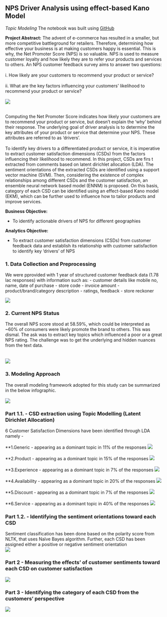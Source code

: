 ## NPS Driver Analysis using effect-based Kano Model 
*Topic Modeling*
The notebook was built using [GitHub](https://github.com/harjotdadhwal/Topic-Modelling-using-LDA)

**Project Abstract:** 
The advent of e-commerce has resulted in a smaller, but more competitive battleground for retailers. 
Therefore, determining how effective your business is at making customers happy is essential.
This is why, the Net Promoter Score (NPS) is so valuable. NPS is used to measure customer loyalty
and how likely they are to refer your products and services to others. An NPS customer feedback survey aims to answer two questions: 
<br><br>
i.	How likely are your customers to recommend your product or service?
<br><br>
ii.	What are the key factors influencing your customers’ likelihood to recommend your product or service?
<br><br>
<img src="images/nps.png?raw=true"/>
<br><br>

Computing the Net Promoter Score indicates how likely your customers are to recommend your product or service,
but doesn’t explain the ‘why’ behind their response. The underlying goal of driver analysis is to determine the
key attributes of your product or service that determine your NPS. These attributes are referred to as ‘drivers’. 
<br><br>
To identify key drivers to a differentiated product or service, it is imperative to extract customer satisfaction
dimensions (CSDs) from the factors influencing their likelihood to recommend. In this project, CSDs are firs
t extracted from comments based on latent dirichlet allocation (LDA). The sentiment orientations of the extracted 
CSDs are identified using a support vector machine (SVM). Then, considering the existence of complex relationships among different CSDs 
and the customer satisfaction, an ensemble neural network based model (ENNM) is proposed. On this basis, category of each CSD can be identified using an 
effect-based Kano model (EKM), which can be further used to influence how to tailor products and improve services.

**Business Objective:**
- To identify actionable drivers of NPS for different geographies


**Analytics Objective:**
- To extract customer satisfaction dimensions (CSDs) from customer feedback data and establish its relationship 
with customer satisfaction to identify key ‘drivers’ of NPS



### 1. Data Collection and Preprocessing 
We were pprovided with 1 year of structured customer feedback data (1.78 lac responses) with information such as:
	- customer details like mobile no, name, date of purchase 
	- store code
	- invoice amount 
	- product/brand/category description 
	- ratings, feedback 
	- store reckoner

<img src="images/cleaning.JPG?raw=true"/>

### 2. Current NPS Status
The overall NPS score stood at 58.59%, which could be interpreted as ~60% of consumers were likely promote the brand to others. This was dismal. The ask was to extract key topics which influenced a poor or a great NPS rating. The challenge was to get the underlying and hidden nuances from the text data.   
<br><br>
<img src="images/current_nps.JPG?raw=true"/>

### 3. Modeling Approach 
The overall modeling framework adopted for this study can be summarized in the below infographic.
<br><br>
<img src="images/nps.JPG?raw=true"/>


### Part 1.1. - CSD extraction using Topic Modelling (Latent Dirichlet Allocation)
6 Customer Satisfaction Dimensions have been identified through LDA namely - 
<br><br>
**1.Generic - appearing as a dominant topic in 11% of the responses 
<img src="images/topic0.JPG?raw=true"/>
<br><br>
**2.Product - appearing as a dominant topic in 15% of the responses 
<img src="images/topic1.JPG?raw=true"/>
<br><br>
**3.Experience - appearing as a dominant topic in 7% of the responses 
<img src="images/topic2.JPG?raw=true"/>
<br><br>
**4.Availability - appearing as a dominant topic in 20% of the responses 
<img src="images/topic3.JPG?raw=true"/>
<br><br>
**5.Discount - appearing as a dominant topic in 7% of the responses 
<img src="images/topic4.JPG?raw=true"/>
<br><br>
**6.Service - appearing as a dominant topic in 40% of the responses 
<img src="images/topic5.JPG?raw=true"/>

### Part 1.2. - Identifying the sentiment orientations toward each CSD
Sentiment classification has been done based on the polarity score from NLTK, that uses Naïve Bayes algorithm. 
Further, each CSD has been assigned either a positive or negative sentiment orientation    
<img src="images/1.2.JPG?raw=true"/>

### Part 2 - Measuring the effects’ of customer sentiments toward each CSD on customer satisfaction 
<img src="images/classifier.JPG?raw=true"/>

### Part 3 - Identifying the category of each CSD from the customers’ perspective

<img src="images/part3.JPG?raw=true"/>
